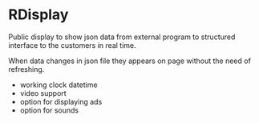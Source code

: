 # RDisplay
Public display to show json data from external program to structured interface to the customers in real time.

When data changes in json file they appears on page without the need of refreshing. 
+ working clock datetime
+ video support
+ option for displaying ads
+ option for sounds


